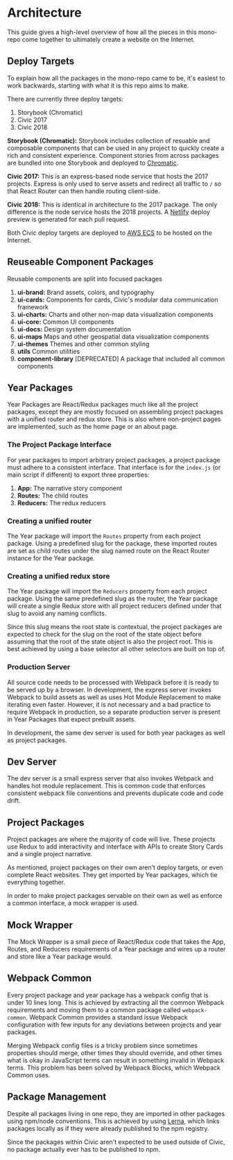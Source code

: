 # Architecture

This guide gives a high-level overview of how all the pieces in this mono-repo come together to
ultimately create a website on the Internet.

## Deploy Targets

To explain how all the packages in the mono-repo came to be, it's easiest to work backwards,
starting with what it is this repo aims to make.

There are currently three deploy targets:

1. Storybook (Chromatic)
2. Civic 2017
3. Civic 2018

**Storybook (Chromatic):** Storybook includes collection of resuable and composable components that can be used in
any project to quickly create a rich and consistent experience. Component stories from across packages
are bundled into one Storybook and deployed to [Chromatic](https://chromatic.com).

**Civic 2017:** This is an express-based node service that hosts the 2017 projects. Express is only used to
serve assets and redirect all traffic to `/` so that React Router can then handle routing client-side.

**Civic 2018:** This is identical in architecture to the 2017 package. The only difference is the node service
hosts the 2018 projects. A [Netlify](https://netlify.com) deploy preview is generated for each pull request.

Both Civic deploy targets are deployed to [AWS ECS](https://aws.amazon.com/ecs/) to be hosted on the Internet.

## Reuseable Component Packages

Reusable components are split into focused packages

1. **ui-brand:** Brand assets, colors, and typography
2. **ui-cards:** Components for cards, Civic's modular data communication framework
3. **ui-charts:** Charts and other non-map data visualization components
4. **ui-core:** Common UI components
5. **ui-docs:** Design system documentation
6. **ui-maps** Maps and other geospatial data visualization components
7. **ui-themes** Themes and other common styling
8. **utils** Common utilities
9. **component-library** [DEPRECATED] A package that included all common components

## Year Packages

Year Packages are React/Redux packages much like all the project packages, except they are mostly focused on
assembling project packages with a unified router and redux store. This is also where non-project pages are
implemented, such as the home page or an about page.

### The Project Package Interface

For year packages to import arbitrary project packages, a project package must adhere to a consistent interface.
That interface is for the `index.js` (or main script if different) to export three properties:

1. **App:** The narrative story component
2. **Routes:** The child routes
3. **Reducers:** The redux reducers

### Creating a unified router

The Year package will import the `Routes` property from each project package. Using a predefined slug for
the package, these imported routes are set as child routes under the slug named route on the React Router
instance for the Year package.

### Creating a unified redux store

The Year package will import the `Reducers` property from each project package. Using the same predefined
slug as the router, the Year package will create a single Redux store with all project reducers defined under
that slug to avoid any naming conflicts.

Since this slug means the root state is contextual, the project packages are expected to check for the slug
on the root of the state object before assuming that the root of the state object is also the project root.
This is best achieved by using a base selector all other selectors are built on top of.

### Production Server

All source code needs to be processed with Webpack before it is ready to be served up by a browser. In development,
the express server invokes Webpack to build assets as well as uses Hot Module Replacement to make iterating
even faster. However, it is not necessary and a bad practice to require Webpack in production, so a separate
production server is present in Year Packages that expect prebuilt assets.

In development, the same dev server is used for both year packages as well as project packages.

## Dev Server

The dev server is a small express server that also invokes Webpack and handles hot module replacement. This is common
code that enforces consistent webpack file conventions and prevents duplicate code and code drift.

## Project Packages

Project packages are where the majority of code will live. These projects use Redux to add interactivity and interface
with APIs to create Story Cards and a single project narrative.

As mentioned, project packages on their own aren't deploy targets, or even complete React websites. They get imported
by Year packages, which tie everything together.

In order to make project packages servable on their own as well as enforce a common interface, a mock wrapper is used.

## Mock Wrapper

The Mock Wrapper is a small piece of React/Redux code that takes the App, Routes, and Reducers requirements of a Year
package and wires up a router and store like a Year package would.

## Webpack Common

Every project package and year package has a webpack config that is under 10 lines long. This is achieved by extracting
all the common Webpack requirements and moving them to a common package called `webpack-common`. Webpack Common provides
a standard issue Webpack configuration with few inputs for any deviations between projects and year packages.

Merging Webpack config files is a tricky problem since sometimes properties should merge, other times they should override,
and other times what is okay in JavaScript terms can result in something invalid in Webpack terms. This problem has been
solved by Webpack Blocks, which Webpack Common uses.

## Package Management

Despite all packages living in one repo, they are imported in other packages using npm/node conventions. This is achieved
by using [Lerna](https://lernajs.io/), which links packages locally as if they were already published to the npm registry.

Since the packages within Civic aren't expected to be used outside of Civic, no package actually ever has to be published
to npm.
